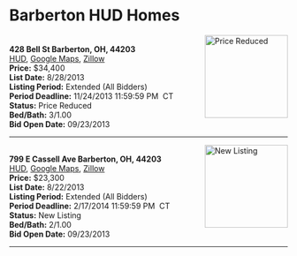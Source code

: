 # Barberton HUD Homes

[<img alt="Price Reduced" src="https://www.hudhomestore.com/pages/ImageShow.aspx?Case=412-568503" align="right" style="height:150px;">](http://www.hudhomestore.com/Listing/PropertyDetails.aspx?caseNumber=412-568503)  
**428 Bell St Barberton, OH, 44203**  
[HUD](http://www.hudhomestore.com/Listing/PropertyDetails.aspx?caseNumber=412-568503), [Google Maps](http://maps.google.com/maps?q=428+Bell+St+Barberton%2C+OH%2C+44203), [Zillow](http://www.zillow.com/homes/428+Bell+St+Barberton%2C+OH%2C+44203/)  
**Price:** $34,400  
**List Date:** 8/28/2013  
**Listing Period:** Extended (All Bidders)  
**Period Deadline:** 11/24/2013 11:59:59 PM  CT  
**Status:** Price Reduced  
**Bed/Bath:** 3/1.00  
**Bid Open Date:** 09/23/2013

***

[<img alt="New Listing" src="https://www.hudhomestore.com/pages/ImageShow.aspx?Case=412-504115" align="right" style="height:150px;">](http://www.hudhomestore.com/Listing/PropertyDetails.aspx?caseNumber=412-504115)  
**799 E Cassell Ave Barberton, OH, 44203**  
[HUD](http://www.hudhomestore.com/Listing/PropertyDetails.aspx?caseNumber=412-504115), [Google Maps](http://maps.google.com/maps?q=799+E+Cassell+Ave+Barberton%2C+OH%2C+44203), [Zillow](http://www.zillow.com/homes/799+E+Cassell+Ave+Barberton%2C+OH%2C+44203/)  
**Price:** $23,300  
**List Date:** 8/22/2013  
**Listing Period:** Extended (All Bidders)  
**Period Deadline:** 2/17/2014 11:59:59 PM  CT  
**Status:** New Listing  
**Bed/Bath:** 2/1.00  
**Bid Open Date:** 09/23/2013

***

